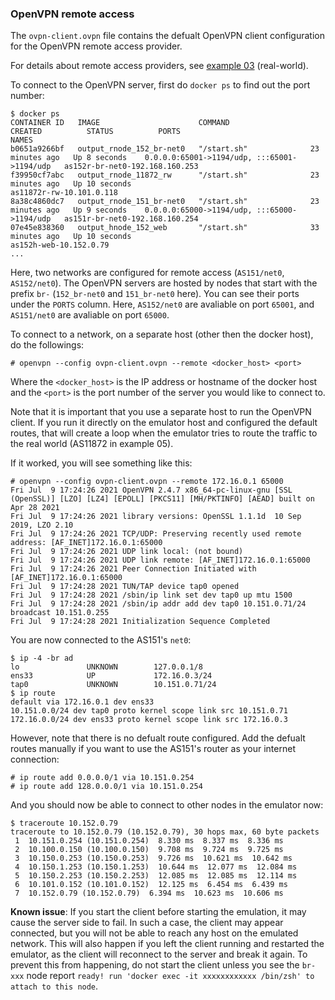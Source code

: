 ### OpenVPN remote access

The `ovpn-client.ovpn` file contains the defualt OpenVPN client configuration for the OpenVPN remote access provider.

For details about remote access providers, see [example 03](/examples/03-real-world) (real-world).

To connect to the OpenVPN server, first do `docker ps` to find out the port number:

```
$ docker ps
CONTAINER ID   IMAGE                      COMMAND                  CREATED          STATUS          PORTS                                         NAMES
b0651a9266bf   output_rnode_152_br-net0   "/start.sh"              23 minutes ago   Up 8 seconds    0.0.0.0:65001->1194/udp, :::65001->1194/udp   as152r-br-net0-192.168.160.253
f39950cf7abc   output_rnode_11872_rw      "/start.sh"              23 minutes ago   Up 10 seconds                                                 as11872r-rw-10.101.0.118
8a38c4860dc7   output_rnode_151_br-net0   "/start.sh"              23 minutes ago   Up 9 seconds    0.0.0.0:65000->1194/udp, :::65000->1194/udp   as151r-br-net0-192.168.160.254
07e45e838360   output_hnode_152_web       "/start.sh"              33 minutes ago   Up 10 seconds                                                 as152h-web-10.152.0.79
...
```

Here, two networks are configured for remote access (`AS151/net0`, `AS152/net0`). The OpenVPN servers are hosted by nodes that start with the prefix `br-` (`152_br-net0` and `151_br-net0` here). You can see their ports under the `PORTS` column. Here, `AS152/net0` are avaliable on port `65001`, and `AS151/net0` are avaliable on port `65000`.

To connect to a network, on a separate host (other then the docker host), do the followings:

```
# openvpn --config ovpn-client.ovpn --remote <docker_host> <port> 
```

Where the `<docker_host>` is the IP address or hostname of the docker host and the `<port>` is the port number of the server you would like to connect to. 

Note that it is important that you use a separate host to run the OpenVPN client. If you run it directly on the emulator host and configured the default routes, that will create a loop when the emulator tries to route the traffic to the real world (AS11872 in example 05).

If it worked, you will see something like this:

```
# openvpn --config ovpn-client.ovpn --remote 172.16.0.1 65000
Fri Jul  9 17:24:26 2021 OpenVPN 2.4.7 x86_64-pc-linux-gnu [SSL (OpenSSL)] [LZO] [LZ4] [EPOLL] [PKCS11] [MH/PKTINFO] [AEAD] built on Apr 28 2021
Fri Jul  9 17:24:26 2021 library versions: OpenSSL 1.1.1d  10 Sep 2019, LZO 2.10
Fri Jul  9 17:24:26 2021 TCP/UDP: Preserving recently used remote address: [AF_INET]172.16.0.1:65000
Fri Jul  9 17:24:26 2021 UDP link local: (not bound)
Fri Jul  9 17:24:26 2021 UDP link remote: [AF_INET]172.16.0.1:65000
Fri Jul  9 17:24:26 2021 Peer Connection Initiated with [AF_INET]172.16.0.1:65000
Fri Jul  9 17:24:28 2021 TUN/TAP device tap0 opened
Fri Jul  9 17:24:28 2021 /sbin/ip link set dev tap0 up mtu 1500
Fri Jul  9 17:24:28 2021 /sbin/ip addr add dev tap0 10.151.0.71/24 broadcast 10.151.0.255
Fri Jul  9 17:24:28 2021 Initialization Sequence Completed
```

You are now connected to the AS151's  `net0`:

```
$ ip -4 -br ad
lo               UNKNOWN        127.0.0.1/8
ens33            UP             172.16.0.3/24
tap0             UNKNOWN        10.151.0.71/24
$ ip route
default via 172.16.0.1 dev ens33
10.151.0.0/24 dev tap0 proto kernel scope link src 10.151.0.71
172.16.0.0/24 dev ens33 proto kernel scope link src 172.16.0.3
```

However, note that there is no defualt route configured. Add the defualt routes manually if you want to use the AS151's router as your internet connection:

```
# ip route add 0.0.0.0/1 via 10.151.0.254
# ip route add 128.0.0.0/1 via 10.151.0.254
```

And you should now be able to connect to other nodes in the emulator now:

```
$ traceroute 10.152.0.79
traceroute to 10.152.0.79 (10.152.0.79), 30 hops max, 60 byte packets
 1  10.151.0.254 (10.151.0.254)  8.330 ms  8.337 ms  8.336 ms
 2  10.100.0.150 (10.100.0.150)  9.708 ms  9.724 ms  9.725 ms
 3  10.150.0.253 (10.150.0.253)  9.726 ms  10.621 ms  10.642 ms
 4  10.150.1.253 (10.150.1.253)  10.644 ms  12.077 ms  12.084 ms
 5  10.150.2.253 (10.150.2.253)  12.085 ms  12.085 ms  12.114 ms
 6  10.101.0.152 (10.101.0.152)  12.125 ms  6.454 ms  6.439 ms
 7  10.152.0.79 (10.152.0.79)  6.394 ms  10.623 ms  10.606 ms
```

**Known issue**: If you start the client before starting the emulation, it may cause the server side to fail. In such a case, the client may appear connected, but you will not be able to reach any host on the emulated network. This will also happen if you left the client running and restarted the emulator, as the client will reconnect to the server and break it again. To prevent this from happening, do not start the client unless you see the `br-xxx` node report `ready! run 'docker exec -it xxxxxxxxxxxx /bin/zsh' to attach to this node`.

